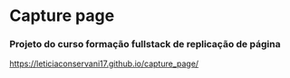 # Capture page

### Projeto do curso formação fullstack de replicação de página 
https://leticiaconservani17.github.io/capture_page/
